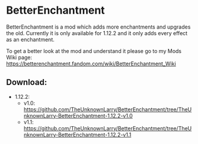 # BetterEnchantment
BetterEnchantment is a mod which adds more enchantments and upgrades the old.
Currently it is only available for 1.12.2 and it only adds every effect as an enchantment.

To get a better look at the mod and understand it please go to my Mods Wiki page: https://betterenchantment.fandom.com/wiki/BetterEnchantment_Wiki

Download:
-
* 1.12.2:
  * v1.0: https://github.com/TheUnknownLarry/BetterEnchantment/tree/TheUnknownLarry-BetterEnchantment-1.12.2-v1.0
  * v1.1: https://github.com/TheUnknownLarry/BetterEnchantment/tree/TheUnknownLarry-BetterEnchantment-1.12.2-v1.1
